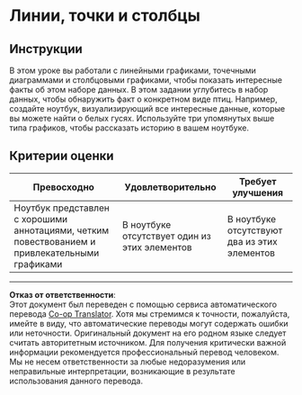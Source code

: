 <!--
CO_OP_TRANSLATOR_METADATA:
{
  "original_hash": "ad163c4fda72c8278280b61cad317ff4",
  "translation_date": "2025-08-27T10:45:47+00:00",
  "source_file": "3-Data-Visualization/09-visualization-quantities/assignment.md",
  "language_code": "ru"
}
-->
# Линии, точки и столбцы

## Инструкции

В этом уроке вы работали с линейными графиками, точечными диаграммами и столбцовыми графиками, чтобы показать интересные факты об этом наборе данных. В этом задании углубитесь в набор данных, чтобы обнаружить факт о конкретном виде птиц. Например, создайте ноутбук, визуализирующий все интересные данные, которые вы можете найти о белых гусях. Используйте три упомянутых выше типа графиков, чтобы рассказать историю в вашем ноутбуке.

## Критерии оценки

Превосходно | Удовлетворительно | Требует улучшения
--- | --- | -- |
Ноутбук представлен с хорошими аннотациями, четким повествованием и привлекательными графиками | В ноутбуке отсутствует один из этих элементов | В ноутбуке отсутствуют два из этих элементов

---

**Отказ от ответственности**:  
Этот документ был переведен с помощью сервиса автоматического перевода [Co-op Translator](https://github.com/Azure/co-op-translator). Хотя мы стремимся к точности, пожалуйста, имейте в виду, что автоматические переводы могут содержать ошибки или неточности. Оригинальный документ на его родном языке следует считать авторитетным источником. Для получения критически важной информации рекомендуется профессиональный перевод человеком. Мы не несем ответственности за любые недоразумения или неправильные интерпретации, возникающие в результате использования данного перевода.